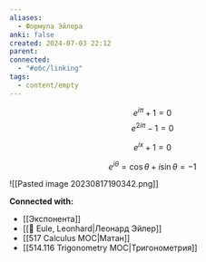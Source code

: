 ```yaml
---
aliases:
  - Формула Эйлера
anki: false
created: 2024-07-03 22:12
parent: 
connected:
  - "#обс/linking"
tags:
  - content/empty
---
```



$$
e^{i\pi} + 1 = 0 
$$
$$
e^{2i\pi} - 1 = 0 
$$

$$
e^{ix} + 1 = 0 
$$

$$
e^{i\theta} = \cos \theta + i \sin \theta = -1
$$

![[Pasted image 20230817190342.png]]










**Connected with:**
- [[Экспонента]]
- [[👤 Eule, Leonhard|Леонард Эйлер]]
- [[517 Сalculus MOC|Матан]]
- [[514.116 Trigonometry MOC|Тригонометрия]]

